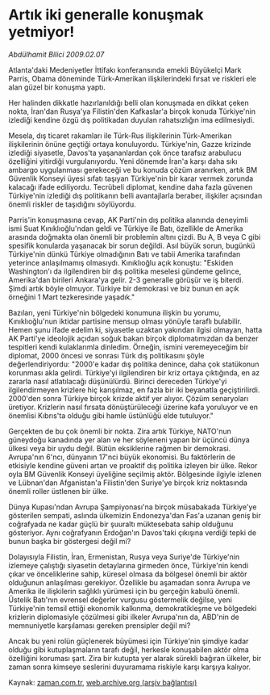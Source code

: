 # Artık iki generalle konuşmak yetmiyor!

*Abdülhamit Bilici 2009.02.07*

<tr><td class="metin" colspan="2" style="padding-top: 20px; padding-left: 5px; padding-right: 10px;">Atlanta'daki Medeniyetler İttifakı konferansında emekli Büyükelçi Mark Parris, Obama döneminde Türk-Amerikan ilişkilerindeki fırsat ve riskleri ele alan güzel bir konuşma yaptı.</td></tr><tr><td class="metin" colspan="2" style="padding-top: 20px; padding-left: 5px; padding-right: 10px;"><p>Her halinden dikkatle hazırlanıldığı belli olan konuşmada en dikkat çeken nokta, İran'dan Rusya'ya Filistin'den Kafkaslar'a birçok konuda Türkiye'nin izlediği kendine özgü dış politikadan duyulan rahatsızlığın ima edilmesiydi. 
<p> Mesela, dış ticaret rakamları ile Türk-Rus ilişkilerinin Türk-Amerikan ilişkilerinin önüne geçtiği ortaya konuluyordu. Türkiye'nin, Gazze krizinde izlediği siyasetle, Davos'ta yaşananlardan çok önce tarafsız arabulucu özelliğini yitirdiği vurgulanıyordu. Yeni dönemde İran'a karşı daha sıkı ambargo uygulanması gerekeceği ve bu konuda çözüm aranırken, artık BM Güvenlik Konseyi üyesi sıfatı taşıyan Türkiye'nin bir karar vermek zorunda kalacağı ifade ediliyordu. Tecrübeli diplomat, kendine daha fazla güvenen Türkiye'nin izlediği dış politikanın belli avantajlarla beraber, ilişkiler açısından önemli riskler de taşıdığını söylüyordu. 
<p> Parris'in konuşmasına cevap, AK Parti'nin dış politika alanında deneyimli ismi Suat Kınıklıoğlu'ndan geldi ve Türkiye ile Batı, özellikle de Amerika arasında doğmakta olan önemli bir problemin altını çizdi. Bu A, B veya C gibi spesifik konularda yaşanacak bir sorun değildi. Asıl büyük sorun, bugünkü Türkiye'nin dünkü Türkiye olmadığının Batı ve tabii Amerika tarafından yeterince anlaşılmamış olmasıydı. Kınıklıoğlu açık konuştu: "Eskiden Washington'ı da ilgilendiren bir dış politika meselesi gündeme gelince, Amerika'dan birileri Ankara'ya gelir. 2-3 generalle görüşür ve iş biterdi. Şimdi artık böyle olmuyor. Türkiye bir demokrasi ve biz bunun en açık örneğini 1 Mart tezkeresinde yaşadık."
<p> Bazıları, yeni Türkiye'nin bölgedeki konumuna ilişkin bu yorumu, Kınıklıoğlu'nun iktidar partisine mensup olması yönüyle taraflı bulabilir. Hemen şunu ifade edelim ki, siyasetle uzaktan yakından ilgisi olmayan, hatta AK Parti'ye ideolojik açıdan soğuk bakan birçok diplomatımızdan da benzer tespitleri kendi kulaklarımla dinledim. Örneğin, ismini veremeyeceğim bir diplomat, 2000 öncesi ve sonrası Türk dış politikasını şöyle değerlendiriyordu: "2000'e kadar dış politika denince, daha çok statükonun korunması akla gelirdi. Türkiye'yi ilgilendiren bir kriz ortaya çıktığında, en az zararla nasıl atlatılacağı düşünülürdü. Birinci dereceden Türkiye'yi ilgilendirmeyen krizlere hiç karışılmaz, en fazla bir iki beyanatla geçiştirilirdi. 2000'den sonra Türkiye birçok krizde aktif yer alıyor. Çözüm senaryoları üretiyor. Krizlerin nasıl fırsata dönüştürüleceği üzerine kafa yoruluyor ve en önemlisi Kıbrıs'ta olduğu gibi hamle üstünlüğü elde tutuluyor."
<p> Gerçekten de bu çok önemli bir nokta. Zira artık Türkiye, NATO'nun güneydoğu kanadında yer alan ve her söyleneni yapan bir üçüncü dünya ülkesi veya bir uydu değil. Bütün eksiklerine rağmen bir demokrasi. Avrupa'nın 6'ncı, dünyanın 17'nci büyük ekonomisi. Bu faktörlerin de etkisiyle kendine güveni artan ve proaktif dış politika izleyen bir ülke. Rekor oyla BM Güvenlik Konseyi üyeliğine seçilmiş aktör. Bölgesinde ilgiyle izlenen ve Lübnan'dan Afganistan'a Filistin'den Suriye'ye birçok kriz noktasında önemli roller üstlenen bir ülke.
<p> Dünya Kupası'ndan Avrupa Şampiyonası'na birçok müsabakada Türkiye'ye gösterilen sempati, aslında ülkemizin Endonezya'dan Fas'a uzanan geniş bir coğrafyada ne kadar güçlü bir şuuraltı müktesebata sahip olduğunu gösteriyor. Aynı coğrafyanın Erdoğan'ın Davos'taki çıkışına verdiği tepki de bunun başka bir göstergesi değil mi? 
<p> Dolayısıyla Filistin, İran, Ermenistan, Rusya veya Suriye'de Türkiye'nin izlemeye çalıştığı siyasetin detaylarına girmeden önce, Türkiye'nin kendi çıkar ve önceliklerine sahip, küresel olmasa da bölgesel önemli bir aktör olduğunun anlaşılması gerekiyor. Özellikle bu aşamadan sonra Avrupa ve Amerika ile ilişkilerin sağlıklı yürümesi için bu gerçeğin kabulü önemli. Üstelik Batı'nın evrensel değerler vurgusu göstermelik değilse, yeni Türkiye'nin temsil ettiği ekonomik kalkınma, demokratikleşme ve bölgedeki krizlerin diplomasiyle çözülmesi gibi ilkeler Avrupa'nın da, ABD'nin de memnuniyetle karşılaması gereken prensipler değil mi?
<p> Ancak bu yeni rolün güçlenerek büyümesi için Türkiye'nin şimdiye kadar olduğu gibi kutuplaşmaların tarafı değil, herkesle konuşabilen aktör olma özelliğini koruması şart. Zira bir kutupta yer alarak sürekli bağıran ülkeler, bir zaman sonra kimseye seslerini duyuramama riskiyle karşı karşıya kalıyor.<br/></p></p></p></p></p></p></p></p></td></tr>

Kaynak: [zaman.com.tr](http://zaman.com.tr/yazar.do?yazino=812552), [web.archive.org (arşiv bağlantısı)](http://web.archive.org/web/20090409152602/http://www.zaman.com.tr:80/yazar.do?yazino=812552)

